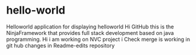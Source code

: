 # hello-world
Helloworld application for displaying helloworld 
Hi GitHub this is the NinjaFramework that provides full stack development based on java programming.
Hi i am working on NVC project
i Check merge is working in git hub
changes in Readme-edits repository
